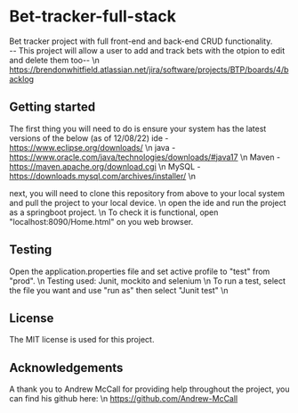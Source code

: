 # Bet-tracker-full-stack
Bet tracker project with full front-end and back-end CRUD functionality. <br/>
-- This project will allow a user to add and track bets with the otpion to edit and delete them too-- \n
https://brendonwhitfield.atlassian.net/jira/software/projects/BTP/boards/4/backlog

##  Getting started

The first thing you will need to do is ensure your system has the latest versions of the below (as of 12/08/22)
ide - https://www.eclipse.org/downloads/ \n
java - https://www.oracle.com/java/technologies/downloads/#java17 \n
Maven - https://maven.apache.org/download.cgi \n
MySQL - https://downloads.mysql.com/archives/installer/ \n

next, you will need to clone this repository from above to your local system and pull the project to your local device. \n
open the ide and run the project as a springboot project. \n
To check it is functional, open "localhost:8090/Home.html" on you web browser.

## Testing

Open the application.properties file and set active profile to "test" from "prod". \n
Testing used: Junit, mockito and selenium \n
To run a test, select the file you want and use "run as" then select "Junit test" \n

## License

The MIT license is used for this project.

## Acknowledgements

A thank you to Andrew McCall for providing help throughout the project, you can find his github here: \n
https://github.com/Andrew-McCall
